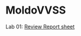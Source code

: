 # MoldoVVSS

Lab 01: [Review Report sheet](https://drive.google.com/file/d/1b5JEFnbEK7liEPfQsdIihy857Wf19iha/view?usp=sharing)
